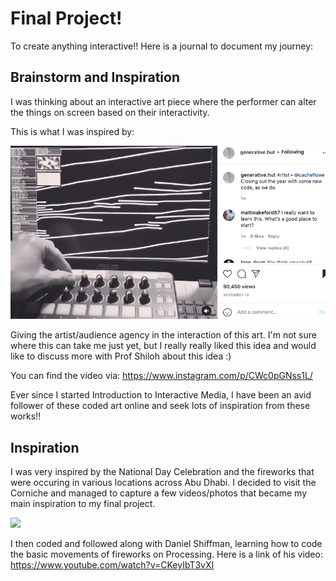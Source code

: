 # Final Project!
To create anything interactive!! Here is a journal to document my journey:

## Brainstorm and Inspiration
I was thinking about an interactive art piece where the performer can alter the things on screen based on their interactivity. 

This is what I was inspired by:

![](GenerativeHutInstagram.png)

Giving the artist/audience agency in the interaction of this art. I'm not sure where this can take me just yet, but I really really liked this idea and would like to discuss more with Prof Shiloh about this idea :)

You can find the video via: https://www.instagram.com/p/CWc0pGNss1L/

Ever since I started Introduction to Interactive Media, I have been an avid follower of these coded art online and seek lots of inspiration from these works!!


## Inspiration

I was very inspired by the National Day Celebration and the fireworks that were occuring in various locations across Abu Dhabi. I decided to visit the Corniche and managed to capture a few videos/photos that became my main inspiration to my final project. 

![](.png)

I then coded and followed along with Daniel Shiffman, learning how to code the basic movements of fireworks on Processing. 
Here is a link of his video: https://www.youtube.com/watch?v=CKeyIbT3vXI


